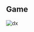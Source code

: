 ## Game
![dx](https://user-images.githubusercontent.com/83116065/141310858-77d906c6-5efe-4b79-997b-30ab742f8322.gif)
